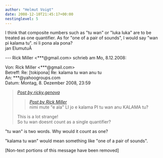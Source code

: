 ```yaml
---
author: "Helmut Voigt"
date: 2008-12-10T21:45:17+00:00
nestinglevel: 5
---
```

I think that composite numbers such as "tu wan" or "luka luka" are to be treated as one quantifier. As for "one of a pair of sounds", I would say "wan pi kalama tu". ni li pona ala pona?  
jan ElumutuÂ   
  
\--- Rick Miller <\*\*\*@gmail.com> schrieb am Mo, 8.12.2008:  
  
Von: Rick Miller <\*\*\*@gmail.com>  
Betreff: Re: \[tokipona\] Re: kalama tu wan anu tu  
An: \*\*\*@yahoogroups.com  
Datum: Montag, 8. Dezember 2008, 23:59  

> [_Post by ricky.genova_](/CeJZt1jf/kalama-tu-wan-anu-tu#post7)  
> 
> > [_Post by Rick Miller_](/CeJZt1jf/kalama-tu-wan-anu-tu#post6)  
> > nimi mute "e ala" LI jo e kalama PI tu wan anu KALAMA tu?  
> > 
> 
> This is a lot strange!  
> So tu wan doesnt count as a single quantifier?  
> 

"tu wan" is two words. Why would it count as one?  
  
"kalama tu wan" would mean something like "one of a pair of sounds".  
  
  
  
  
  
  
  
  
  
  
  
  
  
  
  
  
  
\[Non-text portions of this message have been removed\]